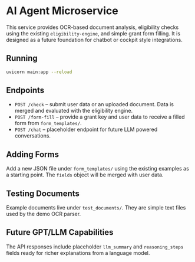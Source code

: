 # AI Agent Microservice

This service provides OCR-based document analysis, eligibility checks using the
existing `eligibility-engine`, and simple grant form filling. It is designed as a
future foundation for chatbot or cockpit style integrations.

## Running

```bash
uvicorn main:app --reload
```

## Endpoints

- `POST /check` – submit user data or an uploaded document. Data is merged and
  evaluated with the eligibility engine.
- `POST /form-fill` – provide a grant key and user data to receive a filled form
  from `form_templates/`.
- `POST /chat` – placeholder endpoint for future LLM powered conversations.

## Adding Forms

Add a new JSON file under `form_templates/` using the existing examples as a
starting point. The `fields` object will be merged with user data.

## Testing Documents

Example documents live under `test_documents/`. They are simple text files used
by the demo OCR parser.

## Future GPT/LLM Capabilities

The API responses include placeholder `llm_summary` and `reasoning_steps` fields
ready for richer explanations from a language model.
